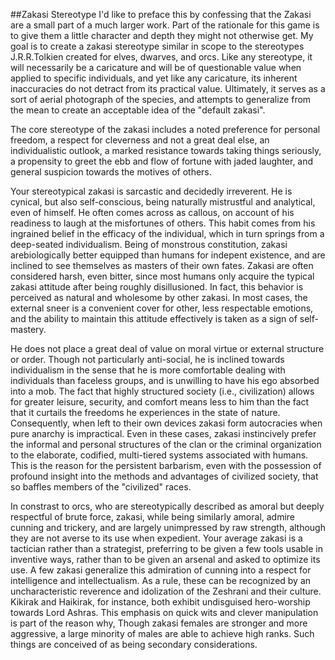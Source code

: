 ##Zakasi Stereotype
I'd like to preface this by confessing that the Zakasi are a small part of a much larger work. Part of the rationale for this game is to give them a little character and depth they might not otherwise get. My goal is to create a zakasi stereotype similar in scope to the stereotypes J.R.R.Tolkien created for elves, dwarves, and orcs. Like any stereotype, it will necessarily be a caricature and will be of questionable value when applied to specific individuals, and yet like any caricature, its inherent inaccuracies do not detract from its practical value. Ultimately, it serves as a sort of aerial photograph of the species, and attempts to generalize from the mean to create an acceptable idea of the "default zakasi".

The core stereotype of the zakasi includes a noted preference for personal freedom, a respect for cleverness and not a great deal else, an individualistic outlook, a marked resistance towards taking things seriously, a propensity to greet the ebb and flow of fortune with jaded laughter, and general suspicion towards the motives of others.

Your stereotypical zakasi is sarcastic and decidedly irreverent. He is cynical, but also self-conscious, being naturally mistrustful and analytical, even of himself.  He often comes across as callous, on account of his readiness to laugh at the misfortunes of others. This habit comes from his ingrained belief in the efficacy of the individual, which in turn springs from a deep-seated individualism. Being of monstrous constitution, zakasi arebiologically better equipped than humans for indepent existence, and are inclined to see themselves as masters of their own fates. Zakasi are often considered harsh, even bitter, since most humans only acquire the typical zakasi attitude after being roughly disillusioned. In fact, this behavior is perceived as natural and wholesome by other zakasi. In most cases, the external sneer is a convenient cover for other, less respectable emotions, and the ability to maintain this attitude effectively is taken as a sign of self-mastery.

He does not place a great deal of value on moral virtue or external structure or order. Though not particularly anti-social, he is inclined towards individualism in the sense that he is more comfortable dealing with individuals than faceless groups, and is unwilling to have his ego absorbed into a mob. The fact that highly structured society (i.e., civilization) allows for greater leisure, security, and comfort means less to him than the fact that it curtails the freedoms he experiences in the state of nature. Consequently, when left to their own devices zakasi form autocracies when pure anarchy is impractical. Even in these cases, zakasi instincively prefer the informal and personal structures of the clan or the criminal organization to the elaborate, codified, multi-tiered systems associated with humans. This is the reason for the persistent barbarism, even with the possession of profound insight into the methods and advantages of civilized society, that so baffles members of the "civilized" races.

In constrast to orcs, who are stereotypically described as amoral but deeply respectful of brute force, zakasi, while being similarly amoral, admire cunning and trickery, and are largely unimpressed by raw strength, although they are not averse to its use when expedient. Your average zakasi is a tactician rather than a strategist, preferring to be given a few tools usable in inventive ways, rather than to be given an arsenal and asked to optimize its use. A few zakasi generalize this admiration of cunning into a respect for intelligence and intellectualism. As a rule, these can be recognized by an uncharacteristic reverence and idolization of the Zeshrani and their culture. Kikirak and Haikirak, for instance, both exhibit undisguised hero-worship towards Lord Ashras. This emphasis on quick wits and clever manipulation is part of the reason why, Though zakasi females are stronger and more aggressive, a large minority of males are able to achieve high ranks. Such things are conceived of as being secondary considerations.
 